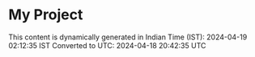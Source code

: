 # My Project

This content is dynamically generated in Indian Time (IST): 2024-04-19 02:12:35 IST
Converted to UTC: 2024-04-18 20:42:35 UTC
